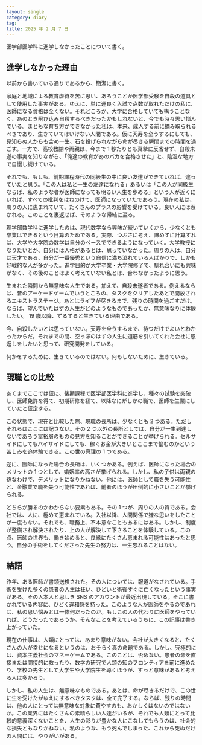 ```yaml
---
layout: single
category: diary
tag:
title: 2025 年 2 月 7 日
---
```


医学部医学科に進学しなかったことについて書く。

## 進学しなかった理由

以前から書いている通りであるから、簡潔に書く。

家庭と地域による教育虐待を苦に思い、あろうことか医学部受験を自殺の道具として使用した事実がある。ゆえに、単に運良く入試で点数が取れただけの私に、医師になる資格は全くない。それどころか、大学に合格していても構うことなく、あのとき飛び込み自殺するべきだったかもしれないと、今でも時々思い悩んでいる。まともな育ち方ができなかった私は、本来、成人する前に摘み取られるべきであり、生きていてはいけない人間である。仮に天寿を全うするにしても、見知らぬ人からも含め一生、石を投げられながら命が尽きる瞬間までの時間を過ごす。一方で、高校教諭や両親は、今まで 1 秒たりとも真摯に反省せず、自殺未遂の事実を知りながら、「俺達の教育があのバカを合格させた」と、陰湿な地方で自慢し続けている。

それでも、もしも、前期課程時代の同級生の中に良い友達ができていれば、違っていたと思う。「この人は私と一生の友達になれる」あるいは「この人が同級生ならば、私のような者が医師になっても明るい人生を歩める」という人が近くにいれば、すべての批判をはねのけて、医師になっていたであろう。現在の私は、周りの人に恵まれていて、たくさんのプラスの影響を受けている。良い人には惹かれる。このことを裏返せば、そのような帰結に至る。

理学部数学科に進学したのは、現代数学なら興味が続いていくから、少なくとも卒業はできるという目算のためである。実際、つぶさに考え、諦めずに計算すれば、大学や大学院の数学は自分のペースでできるようになっていく。大学教授になりたいとか、自分には人格があるとは、思っていなかった。周りの人は、自分は天才である、自分が一番優秀という自信に満ち溢れている人ばかりで、しかも好戦的な人が多かった。進学目的が大学卒業・大学院修了で、馴れ合いにも興味がなく、その後のことはよく考えていない私とは、合わなかったように思う。

生まれた瞬間から無意味な人生である。加えて、自殺未遂者である。例えるならば、昔のアーケードゲームでいうところの、タスクをクリアしたあとで開放されるエキストラステージ。あとはライフが尽きるまで、残りの時間を過ごすだけ。ならば、望んでいたはずの人生がどのようなものであったか、無意味なりに体験したい。 19 歳以降、ずるずると生きている理由である。

今、自殺したいとは思っていない。天寿を全うするまで、待つだけでよいとわかったからだ。それまでの間、空っぽのはずの人生に道筋を引いてくれた会社に恩返しをしたいと思って、研究開発をしている。

何かをするために、生きているのではない。何もしないために、生きている。

## 現職との比較

あくまでここでは仮に、後期課程で医学部医学科に進学し、種々の試験を突破し、医師免許を得て、初期研修を経て、以降なにがしかの職で、医師を生業にしていたと仮定する。

この状態で、現在と比較した際、現職の長所は、少なくとも 2 つある。ただしそれらはここには記さない。その 2 つ以外の長所としては、自分が一生到達しないであろう富裕層のものの見方を知ることができることが挙げられる。セルサイドにしてもバイサイドにしても、稼ぐお金が大きいとここまで悩むのかという苦しみを追体験できる。この世の真理の 1 つである。

逆に、医師になった場合の長所は、いくつかある。例えば、医師になった場合のメリットの 1 つとして、婚姻率の高さが挙げられる。しかし、私の子供は両親の孫なわけで、デメリットになりかねない。他には、医師として職を失う可能性と、金融業で職を失う可能性であれば、前者のほうが圧倒的に小さいことが挙げられる。

どちらが勝るのかわからない要素もある。その 1 つが、周りの人の質である。会社では、人に、極めて恵まれている。入社以降、人間関係で嫌な思いをしたことが一度もない。それでも、職務上、不本意なこともあるにはある。しかし、制度が整備され解決されたり、上の人が解決して下さることを体験している。この点、医師の世界も、働き始めると、良縁にたくさん恵まれる可能性はあったと思う。自分の手術をしてくださった先生の努力は、一生忘れることはない。

## 結語

昨年、ある医師が書類送検された。その人については、報道がなされている。手術を受けた多くの患者の人生は狂い、ひどいと術後すぐに亡くなったという事実がある。その人本人と思しき SNS のアカウントが最近出現している。そこに書かれている内容に、ひどく違和感を持った。このような人が医師をやるのであれば、私の思い悩みとは一体何だったのか。もしこの人の代わりに医師をやっていれば、どうだったであろうか。そんなことを考えているうちに、この記事は書き上がっていた。

現在の仕事は、人類にとっては、あまり意味がない。会社が大きくなると、たくさんの人が幸せになるというのは、おそらく真の命題である。しかし、究極的には、資本主義社会のマネーゲームである。このことは、否めない。患者の命を直接または間接的に救ったり、数学の研究で人類の知のフロンティアを前に進めたり、学校の先生として大学生や大学院生を導くほうが、ずっと意味があると考える人は多かろう。

しかし、私の人生は、無意味なものである。あとは、命が尽きるだけで、この世に生を受けたがゆえにするべきタスクは、全て完了する。ならば、残りの時間は、他の人にとっては無意味な対象に費やすのも、おかしくはないのではないか。この業界にはたくさんの素晴らしい人達がいるが、それでも人類にとって比較的意義深くないことを、人生の彩りが豊かな人にこなしてもらうのは、社会的な損失ともなりかねない。私のような、もう死んでしまった、これから死ぬだけの人間には、やりがいがある。
